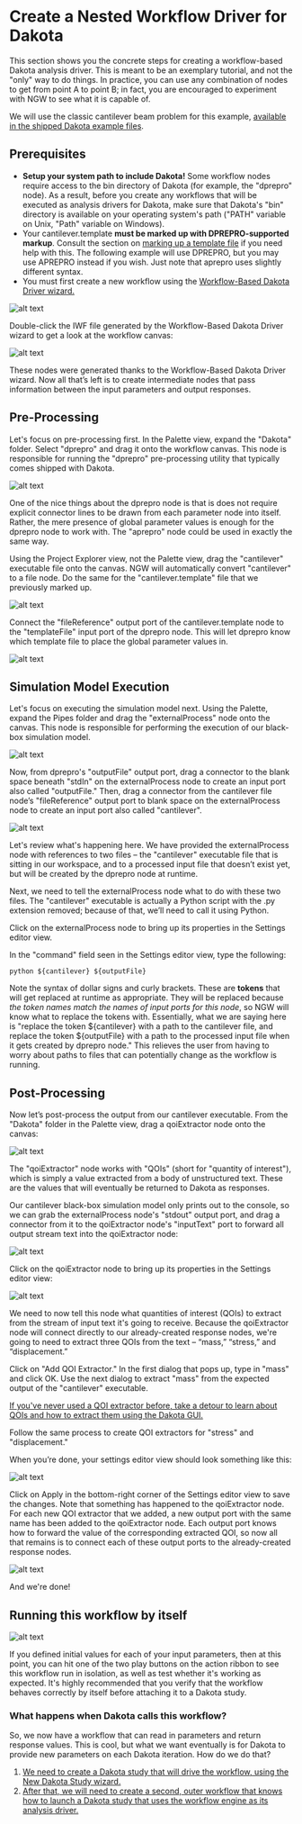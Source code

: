 Create a Nested Workflow Driver for Dakota
=================

This section shows you the concrete steps for creating a workflow-based Dakota analysis driver.  This is meant to be an exemplary tutorial, and not the "only" way to do things.  In practice, you can use any combination of nodes to get from point A to point B; in fact, you are encouraged to experiment with NGW to see what it is capable of.

We will use the classic cantilever beam problem for this example, [available in the shipped Dakota example files](DakotaExamples.html#offline-examples-search).

## Prerequisites

* **Setup your system path to include Dakota!** Some workflow nodes require access to the bin directory of Dakota (for example, the "dprepro" node).  As a result, before you create any workflows that will be executed as analysis drivers for Dakota, make sure that Dakota's "bin" directory is available on your operating system's path ("PATH" variable on Unix, "Path" variable on Windows).
* Your cantilever.template **must be marked up with DPREPRO-supported markup**.  Consult the section on [marking up a template file](ContextMenuTools.html#markup-file) if you need help with this.  The following example will use DPREPRO, but you may use APREPRO instead if you wish.  Just note that aprepro uses slightly different syntax.
* You must first create a new workflow using the [Workflow-Based Dakota Driver wizard.](Wizards.html#workflow-based-dakota-driver)  

![alt text](img/NewDakotaStudy_Drivers_Workflow_2.png "Our new IWF file")

Double-click the IWF file generated by the Workflow-Based Dakota Driver wizard to get a look at the workflow canvas:

![alt text](img/NewDakotaStudy_Drivers_Workflow_3.png "Now we must bridge the gap...")

These nodes were generated thanks to the Workflow-Based Dakota Driver wizard.  Now all that’s left is to create intermediate nodes that pass information between the input parameters and output responses.

## Pre-Processing

Let's focus on pre-processing first.  In the Palette view, expand the "Dakota" folder.  Select "dprepro" and drag it onto the workflow canvas.  This node is responsible for running the "dprepro" pre-processing utility that typically comes shipped with Dakota.

![alt text](img/NewDakotaStudy_Drivers_Workflow_7.png "dprepro is in the building!")

One of the nice things about the dprepro node is that is does not require explicit connector lines to be drawn from each parameter node into itself.  Rather, the mere presence of global parameter values is enough for the dprepro node to work with.  The "aprepro" node could be used in exactly the same way.

Using the Project Explorer view, not the Palette view, drag the "cantilever" executable file onto the canvas.  NGW will automatically convert "cantilever" to a file node.  Do the same for the "cantilever.template" file that we previously marked up.

![alt text](img/NewDakotaStudy_Drivers_Workflow_9.png "New file nodes")

Connect the "fileReference" output port of the cantilever.template node to the "templateFile" input port of the dprepro node.  This will let dprepro know which template file to place the global parameter values in.

![alt text](img/NewDakotaStudy_Drivers_Workflow_10.png "Connect the nodes, la la la la")

## Simulation Model Execution

Let's focus on executing the simulation model next.  Using the Palette, expand the Pipes folder and drag the "externalProcess" node onto the canvas.  This node is responsible for performing the execution of our black-box simulation model.

![alt text](img/NewDakotaStudy_Drivers_Workflow_11.png "Adding an externalProcess node...")

Now, from dprepro's "outputFile" output port, drag a connector to the blank space beneath "stdIn" on the externalProcess node to create an input port also called "outputFile."  Then, drag a connector from the cantilever file node’s "fileReference" output port to blank space on the externalProcess node to create an input port also called "cantilever".

![alt text](img/NewDakotaStudy_Drivers_Workflow_12.png "Connecting the nodes")

Let's review what's happening here.  We have provided the externalProcess node with references to two files – the "cantilever" executable file that is sitting in our workspace, and to a processed input file that doesn’t exist yet, but will be created by the dprepro node at runtime.

Next, we need to tell the externalProcess node what to do with these two files.  The "cantilever" executable is actually a Python script with the .py extension removed; because of that, we’ll need to call it using Python.

Click on the externalProcess node to bring up its properties in the Settings editor view.

In the "command" field seen in the Settings editor view, type the following:

	python ${cantilever} ${outputFile}

Note the syntax of dollar signs and curly brackets.  These are **tokens** that will get replaced at runtime as appropriate.  They will be replaced because *the token names match the names of input ports for this node*, so NGW will know what to replace the tokens with.  Essentially, what we are saying here is "replace the token ${cantilever} with a path to the cantilever file, and replace the token ${outputFile} with a path to the processed input file when it gets created by dprepro node."  This relieves the user from having to worry about paths to files that can potentially change as the workflow is running.

## Post-Processing

Now let’s post-process the output from our cantilever executable.  From the "Dakota" folder in the Palette view, drag a qoiExtractor node onto the canvas:

![alt text](img/NewDakotaStudy_Drivers_Workflow_13.png "Adding a QOIExtractor node")

The "qoiExtractor" node works with "QOIs" (short for "quantity of interest"), which is simply a value extracted from a body of unstructured text.  These are the values that will eventually be returned to Dakota as responses.

Our cantilever black-box simulation model only prints out to the console, so we can grab the externalProcess node's "stdout" output port, and drag a connector from it to the qoiExtractor node's "inputText" port to forward all output stream text into the qoiExtractor node:

![alt text](img/NewDakotaStudy_Drivers_Workflow_14.png "Connect the nodes la la la la")

Click on the qoiExtractor node to bring up its properties in the Settings editor view:

![alt text](img/NewDakotaStudy_Drivers_Workflow_15.png "The Settings editor for the QOIExtractor node")

We need to now tell this node what quantities of interest (QOIs) to extract from the stream of input text it's going to receive.  Because the qoiExtractor node will connect directly to our already-created response nodes, we're going to need to extract three QOIs from the text – “mass,” “stress,” and “displacement.”

Click on "Add QOI Extractor."  In the first dialog that pops up, type in "mass" and click OK.  Use the next dialog to extract "mass" from the expected output of the "cantilever" executable.

[If you've never used a QOI extractor before, take a detour to learn about QOIs and how to extract them using the Dakota GUI.](QOI.html)

Follow the same process to create QOI extractors for "stress" and "displacement."

When you’re done, your settings editor view should look something like this:

![alt text](img/NewDakotaStudy_Drivers_Workflow_16.png "The Settings editor for the QOIExtractor node, populated")

Click on Apply in the bottom-right corner of the Settings editor view to save the changes.  Note that something has happened to the qoiExtractor node.  For each new QOI extractor that we added, a new output port with the same name has been added to the qoiExtractor node.  Each output port knows how to forward the value of the corresponding extracted QOI, so now all that remains is to connect each of these output ports to the already-created response nodes.

![alt text](img/NewDakotaStudy_Drivers_Workflow_17.png "Final connections")

And we're done!

## Running this workflow by itself

![alt text](img/Run_Using_Workflow_7.png "The action bar for workflows")

If you defined initial values for each of your input parameters, then at this point, you can hit one of the two play buttons on the action ribbon to see this workflow run in isolation, as well as test whether it's working as expected.  It's highly recommended that you verify that the workflow behaves correctly by itself before attaching it to a Dakota study.

### What happens when Dakota calls this workflow?

So, we now have a workflow that can read in parameters and return response values.  This is cool, but what we want eventually is for Dakota to provide new parameters on each Dakota iteration.  How do we do that?

1. [We need to create a Dakota study that will drive the workflow, using the New Dakota Study wizard.](Wizards.html#dakota-study-wizard)
2. [After that, we will need to create a second, outer workflow that knows how to launch a Dakota study that uses the workflow engine as its analysis driver.](Wizards.html#dakota-wrapper-workflow-wizard)
